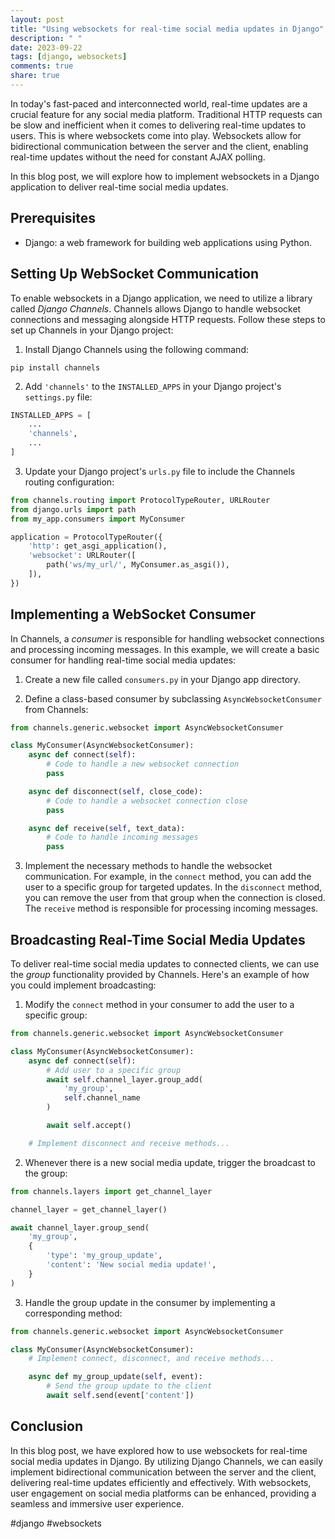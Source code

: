 ```yaml
---
layout: post
title: "Using websockets for real-time social media updates in Django"
description: " "
date: 2023-09-22
tags: [django, websockets]
comments: true
share: true
---
```


In today's fast-paced and interconnected world, real-time updates are a crucial feature for any social media platform. Traditional HTTP requests can be slow and inefficient when it comes to delivering real-time updates to users. This is where websockets come into play. Websockets allow for bidirectional communication between the server and the client, enabling real-time updates without the need for constant AJAX polling.

In this blog post, we will explore how to implement websockets in a Django application to deliver real-time social media updates.

## Prerequisites
- Django: a web framework for building web applications using Python.

## Setting Up WebSocket Communication
To enable websockets in a Django application, we need to utilize a library called *Django Channels*. Channels allows Django to handle websocket connections and messaging alongside HTTP requests. Follow these steps to set up Channels in your Django project:

1. Install Django Channels using the following command:
```
pip install channels
```

2. Add `'channels'` to the `INSTALLED_APPS` in your Django project's `settings.py` file:
```python
INSTALLED_APPS = [
    ...
    'channels',
    ...
]
```

3. Update your Django project's `urls.py` file to include the Channels routing configuration:
```python
from channels.routing import ProtocolTypeRouter, URLRouter
from django.urls import path
from my_app.consumers import MyConsumer

application = ProtocolTypeRouter({
    'http': get_asgi_application(),
    'websocket': URLRouter([
        path('ws/my_url/', MyConsumer.as_asgi()),
    ]),
})
```

## Implementing a WebSocket Consumer
In Channels, a *consumer* is responsible for handling websocket connections and processing incoming messages. In this example, we will create a basic consumer for handling real-time social media updates:

1. Create a new file called `consumers.py` in your Django app directory.

2. Define a class-based consumer by subclassing `AsyncWebsocketConsumer` from Channels:
```python
from channels.generic.websocket import AsyncWebsocketConsumer

class MyConsumer(AsyncWebsocketConsumer):
    async def connect(self):
        # Code to handle a new websocket connection
        pass

    async def disconnect(self, close_code):
        # Code to handle a websocket connection close
        pass

    async def receive(self, text_data):
        # Code to handle incoming messages
        pass
```

3. Implement the necessary methods to handle the websocket communication. For example, in the `connect` method, you can add the user to a specific group for targeted updates. In the `disconnect` method, you can remove the user from that group when the connection is closed. The `receive` method is responsible for processing incoming messages.

## Broadcasting Real-Time Social Media Updates
To deliver real-time social media updates to connected clients, we can use the *group* functionality provided by Channels. Here's an example of how you could implement broadcasting:

1. Modify the `connect` method in your consumer to add the user to a specific group:
```python
from channels.generic.websocket import AsyncWebsocketConsumer

class MyConsumer(AsyncWebsocketConsumer):
    async def connect(self):
        # Add user to a specific group
        await self.channel_layer.group_add(
            'my_group',
            self.channel_name
        )

        await self.accept()

    # Implement disconnect and receive methods...
```

2. Whenever there is a new social media update, trigger the broadcast to the group:
```python
from channels.layers import get_channel_layer

channel_layer = get_channel_layer()

await channel_layer.group_send(
    'my_group',
    {
        'type': 'my_group_update',
        'content': 'New social media update!',
    }
)
```

3. Handle the group update in the consumer by implementing a corresponding method:
```python
from channels.generic.websocket import AsyncWebsocketConsumer

class MyConsumer(AsyncWebsocketConsumer):
    # Implement connect, disconnect, and receive methods...

    async def my_group_update(self, event):
        # Send the group update to the client
        await self.send(event['content'])
```

## Conclusion
In this blog post, we have explored how to use websockets for real-time social media updates in Django. By utilizing Django Channels, we can easily implement bidirectional communication between the server and the client, delivering real-time updates efficiently and effectively. With websockets, user engagement on social media platforms can be enhanced, providing a seamless and immersive user experience.

#django #websockets